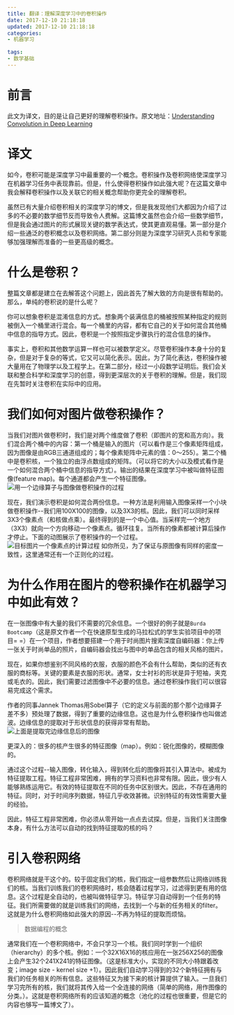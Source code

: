 ```yaml
---
title: 翻译：理解深度学习中的卷积操作
date: 2017-12-10 21:18:18
updated: 2017-12-10 21:18:18
categories:
- 机器学习

tags:
- 数学基础
---
```

# 前言
此文为译文，目的是让自己更好的理解卷积操作。原文地址：[Understanding Convolution in Deep Learning](http://timdettmers.com/2015/03/26/convolution-deep-learning/)

<!-- more -->
# 译文
如今，卷积可能是深度学习中最重要的一个概念。卷积操作及卷积网络使深度学习在机器学习任务中表现靠前。但是，什么使得卷积操作如此强大呢？在这篇文章中我会解释卷积操作以及关联它的相关概念帮助你更完全的理解卷积。

虽然已有大量介绍卷积相关的深度学习的博文，但是我发现他们大都因为介绍了过多的不必要的数学细节反而导致令人费解。这篇博文虽然也会介绍一些数学细节，但是我会通过图片的形式展现关键的数学表达式，使其更直观易懂。第一部分是介绍一些通泛的卷积概念以及卷积网络。第二部分则是为深度学习研究人员和专家能够加强理解而准备的一些更高级的概念。

# 什么是卷积？
整篇文章都是建立在去解答这个问题上，因此首先了解大致的方向是很有帮助的。那么，单纯的卷积说的是什么呢？

你可以想象卷积是混淆信息的方式。想象两个装满信息的桶被按照某种指定的规则被倒入一个桶里进行混合。每一个桶里的内容，都有它自己的关于如何混合其他桶中信息的指导方式。因此，卷积是一个按照指定步骤执行的混合信息的操作。

事实上，卷积和其他数学运算一样也可以被数学定义。尽管卷积操作本身十分的复杂，但是对于复杂的等式，它又可以简化表示。因此，为了简化表达，卷积操作被大量用在了物理学以及工程学上。在第二部分，经过一小段数学证明后。我们会关联和整合科学和深度学习的创意，得到更深层次的关于卷积的理解。但是，我们现在先暂时关注卷积在实际中的应用。

# 我们如何对图片做卷积操作？
当我们对图片做卷积时，我们是对两个维度做了卷积（即图片的宽和高方向）。我们混合两个桶中的内容：第一个桶是输入的图片（可以看作是三个像素矩阵组成，因为图像是由RGB三通道组成的；每个像素矩阵中元素的值：0～255）。第二个桶中是卷积核，一个独立的由浮点数组成的矩阵。（可以将它的大小以及模式看作是一个如何混合两个桶中信息的指导方式）。输出的结果在深度学习中被叫做特征图像(feature map)。每个通道都会产生一个特征图像。
![用一个边缘算子与图像做卷积操作的过程](https://i1.wp.com/timdettmers.com/wp-content/uploads/2015/03/convolution.png)

现在，我们演示卷积是如何混合两份信息。一种方法是利用输入图像采样一个小块做卷积操作--我们用100X100的图像，以及3X3的核。因此，我们可以同时采样3X3个像素点（和核做点乘）。最终得到的是一个中心值。当采样完一个地方（3X3）就向一个方向移动一个像素点。循环往复。当所有的像素都被计算后操作才停止。下面的动图展示了卷积操作的一个过程。
![目标图片一个像素点的计算过程](https://i2.wp.com/timdettmers.com/wp-content/uploads/2015/03/aa-convolution-02.gif)
如你所见，为了保证与原图像有同样的密度一致性，这里通常还有一个正则化的过程。

# 为什么作用在图片的卷积操作在机器学习中如此有效？
在一张图像中有大量的我们不需要的冗余信息。一个很好的例子就是`Burda Bootcamp`（这是原文作者一个在快速原型生成的马拉松式的学生实验项目中的项目=  =）在一个项目，作者想要搭建一个用于时尚图片搜索深度自编码器：你上传一张关于时尚单品的照片，自编码器会找出与图中的单品包含的相关风格的图片。

现在，如果你想鉴别不同风格的衣服，衣服的颜色不会有什么帮助，类似的还有衣服的商标等。关键的要素是衣服的形状。通常，女士衬衫的形状是异于短袖，夹克或毛衣的。因此，我们需要过滤图像中不必要的信息。通过卷积操作我们可以很容易完成这个需求。

作者的同事Jannek Thomas用Sobel算子（它的定义与前面的那个那个边缘算子差不多）预处理了数据，得到了重要的边缘信息。这也是为什么卷积操作也叫做滤波。边缘信息的提取对于形状信息的获得非常有帮助。
![上面是提取完边缘信息后的图像](https://i1.wp.com/timdettmers.com/wp-content/uploads/2015/03/autoencoder_fashion_features_and_results.png)

更深入的：很多的核产生很多的特征图像（map）。例如：锐化图像的，模糊图像的。

通过这个过程--输入图像，转化输入，得到转化后的图像将其引入算法中。被成为特征提取工程。特征工程非常困难，拥有的学习资料也非常有限。因此，很少有人能够熟练运用它。有效的特征提取在不同的任务中区别很大。因此，不存在通用的特征。同时，对于时间序列数据，特征几乎收效甚微。识别特征的有效性需要大量的经验。

因此，特征工程非常困难，你必须从零开始一点点去试探。但是，当我们关注图像本身，有什么方法可以自动的找到特征提取的核的吗？

# 引入卷积网络
卷积网络就是干这个的。较于固定我们的核，我们指定一组参数然后让网络训练我们的核。当我们训练我们的卷积网络时，核会随着过程学习，过滤得到更有用的信息。这个过程是全自动的，也被叫做特征学习。特征学习自动得到一个任务的特征。我们所需要做的就是训练我们的网络，去找到一个与新的任务相关的filter。这就是为什么卷积网络如此强大的原因--不再为特征的提取而烦恼。

> 数据编程的概念

通常我们在一个卷积网络中，不会只学习一个核。我们同时学到一个组织（hierarchy）的多个核。例如：一个32X16X16的核应用在一张256X256的图像上会产生32个241X241的特征图像。（这是标准大小，实现的不同大小特跟着改变；image size - kernel size +1）。因此我们自动学习得到的32个新特征拥有与我们的任务相关的所有信息。这些特征又为接下来的核计算提供了输入。一旦我们学习完所有的核，我们就将其传入给一个全连接的网络（简单的网络，用作图像的分类。）。这就是卷积网络所有的应该知道的概念（池化的过程也很重要，但是它的内容也够写一篇博文了）。
